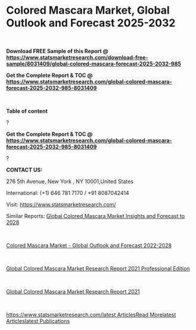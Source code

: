 <h1>Colored Mascara Market, Global Outlook and Forecast 2025-2032</h1><br/><p><strong>Download FREE Sample of this Report @ <a href="https://www.statsmarketresearch.com/download-free-sample/8031409/global-colored-mascara-forecast-2025-2032-985">https://www.statsmarketresearch.com/download-free-sample/8031409/global-colored-mascara-forecast-2025-2032-985</a></strong></p>
 
 
 
 <div><b>Get the Complete Report & TOC @ <a href="https://www.statsmarketresearch.com/global-colored-mascara-forecast-2025-2032-985-8031409">https://www.statsmarketresearch.com/global-colored-mascara-forecast-2025-2032-985-8031409</a></b></div>
 
 
 
 <p><br />
 
 <b>Table of content</b></p>
 
 
 
 <p>? </p>
 
 
 
 <div><b>Get the Complete Report & TOC @ <a href="https://www.statsmarketresearch.com/global-colored-mascara-forecast-2025-2032-985-8031409">https://www.statsmarketresearch.com/global-colored-mascara-forecast-2025-2032-985-8031409</a></b></div>
 
 
 
 <p>? </p>
 
 
 
 <p><b>CONTACT US:</b><br />
 
 276 5th Avenue, New York , NY 10001,United States<br />
 
 International: (+1) 646 781 7170 / +91 8087042414<br />
 
 Visit: <a href="https://www.statsmarketresearch.com/">https://www.statsmarketresearch.com/</a><br />
 
 Similar Reports: <a href="https://www.statsmarketresearch.com/global-colored-mascara-forecast-2025-2032-985-8031409">Global Colored Mascara Market Insights and Forecast to 2028</a><br />
 
 <br />
 
 <a href="https://www.statsmarketresearch.com/global-colored-mascara-forecast-2025-2032-985-8031409">Colored Mascara Market - Global Outlook and Forecast 2022-2028</a><br />
 
 <br />
 
 <a href="https://www.statsmarketresearch.com/global-colored-mascara-forecast-2025-2032-985-8031409">Global Colored Mascara Market Research Report 2021 Professional Edition</a><br />
 
 <br />
 
 <a href="https://www.statsmarketresearch.com/global-colored-mascara-forecast-2025-2032-985-8031409">Global Colored Mascara Market Research Report 2021</a><br />
 
 <br />
 
 <a href="https://gyeongbokgung.com">https://www.statsmarketresearch.com/</a><a href="https://hallyeomaritime.com">latest Articles</a><a href="https://jingwansa.com">Read More</a><a href="https://nguoiviet.jp/">latest Articles</a><a href="https://www.intelmarketresearch.com/">latest Publications</a></p>